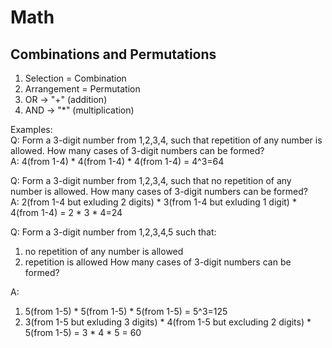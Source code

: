# Math
## Combinations and Permutations
1. Selection = Combination
2. Arrangement = Permutation
3. OR -> "+" (addition)
4. AND -> "*" (multiplication)

Examples:<br>
Q: Form a 3-digit number from 1,2,3,4, such that repetition of any number is allowed. How many cases of 3-digit numbers can be formed?<br>
A: 4(from 1-4) * 4(from 1-4) * 4(from 1-4) = 4^3=64

Q: Form a 3-digit number from 1,2,3,4, such that no repetition of any number is allowed. How many cases of 3-digit numbers can be formed?<br>
A: 2(from 1-4 but exluding 2 digits) * 3(from 1-4 but exluding 1 digit) * 4(from 1-4) = 2 * 3 * 4=24

Q: Form a 3-digit number from 1,2,3,4,5 such that:
  1) no repetition of any number is allowed
  2) repetition is allowed
How many cases of 3-digit numbers can be formed?<br>

A:
1) 5(from 1-5) * 5(from 1-5) * 5(from 1-5) = 5^3=125
2) 3(from 1-5 but exluding 3 digits) * 4(from 1-5 but excluding 2 digits) * 5(from 1-5) = 3 * 4 * 5 = 60
